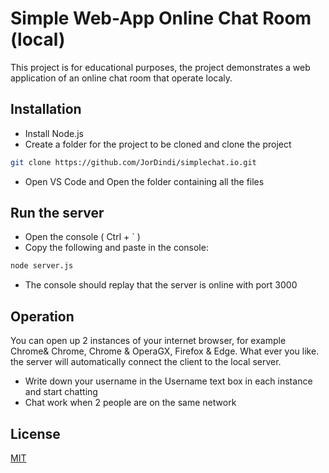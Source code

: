 # Simple Web-App Online Chat Room (local)

This project is for educational purposes, the project demonstrates a web application of an online chat room that operate localy.

## Installation

+ Install Node.js
+ Create a folder for the project to be cloned and clone the project

```bash
git clone https://github.com/JorDindi/simplechat.io.git
```

+ Open VS Code and Open the folder containing all the files

## Run the server
+ Open the console ( Ctrl + ` )
+ Copy the following and paste in the console:
```python
node server.js
```
+ The console should replay that the server is online with port 3000

## Operation

You can open up 2 instances of your internet browser, for example Chrome& Chrome, Chrome & OperaGX, Firefox & Edge.
What ever you like.
the server will automatically connect the client to the local server.

+ Write down your username in the Username text box  in each instance and start chatting
+ Chat work when 2 people are on the same network

## License

[MIT](https://choosealicense.com/licenses/mit/)
